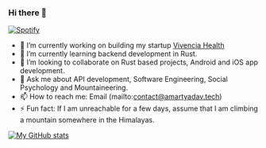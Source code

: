 ### Hi there 👋

[![Spotify](https://novatorem-eight-gamma.vercel.app/api/spotify)](https://open.spotify.com/user/xghx9q41b9f0p5676p3xolg2p)

- 🔭 I’m currently working on building my startup [Vivencia Health](https://github.com/Vivencia-Health)
- 🌱 I’m currently learning backend development in Rust. 
- 👯 I’m looking to collaborate on Rust based projects, Android and iOS app development.
- 💬 Ask me about API development, Software Engineering, Social Psychology and Mountaineering.
- 📫 How to reach me: Email (mailto:contact@amartyadav.tech)
- ⚡ Fun fact: If I am unreachable for a few days, assume that I am climbing a mountain somewhere in the Himalayas.

[![My GitHub stats](https://github-readme-stats-nine-mu-98.vercel.app/api?username=amartyadav)](https://github.com/amartyadav/amartyadav)
